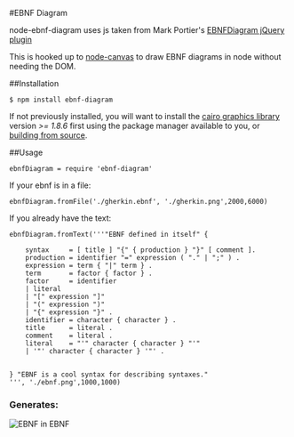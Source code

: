 #EBNF Diagram

node-ebnf-diagram uses js taken from Mark Portier's [EBNFDiagram jQuery plugin](https://github.com/marc-portier/ebnfdiagram)

This is hooked up to [node-canvas](https://github.com/LearnBoost/node-canvas) to draw EBNF diagrams in node without needing the DOM.

##Installation

    $ npm install ebnf-diagram

If not previously installed, you will want to install the [cairo graphics library](http://cairographics.org/download/) version _>= 1.8.6_ first using the package manager available to you, or [building from source](https://github.com/LearnBoost/node-canvas/wiki/_pages).

##Usage

	ebnfDiagram = require 'ebnf-diagram'

If your ebnf is in a file:

	ebnfDiagram.fromFile('./gherkin.ebnf', './gherkin.png',2000,6000)

If you already have the text:

	ebnfDiagram.fromText('''"EBNF defined in itself" {

		syntax     = [ title ] "{" { production } "}" [ comment ].
		production = identifier "=" expression ( "." | ";" ) .
		expression = term { "|" term } .
		term       = factor { factor } .
		factor     = identifier
		| literal
		| "[" expression "]"
		| "(" expression ")"
		| "{" expression "}" .
		identifier = character { character } .
		title      = literal .
		comment    = literal .
		literal    = "'" character { character } "'"
		| '"' character { character } '"' .


	} "EBNF is a cool syntax for describing syntaxes."
	''', './ebnf.png',1000,1000)

### Generates:
  
  ![EBNF in EBNF](https://github.com/featurist/node-ebnf-diagram/raw/master/test/ebnf.png)

